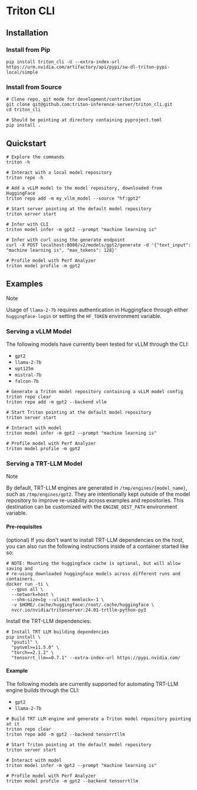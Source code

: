# Triton CLI

## Installation

### Install from Pip

```
pip install triton_cli -U --extra-index-url https://urm.nvidia.com/artifactory/api/pypi/sw-dl-triton-pypi-local/simple
```

### Install from Source

```
# Clone repo, git mode for development/contribution
git clone git@github.com:triton-inference-server/triton_cli.git
cd triton_cli

# Should be pointing at directory containing pyproject.toml
pip install .
```

## Quickstart

```
# Explore the commands
triton -h

# Interact with a local model repository
triton repo -h

# Add a vLLM model to the model repository, downloaded from HuggingFace
triton repo add -m my_vllm_model --source "hf:gpt2"

# Start server pointing at the default model repository
triton server start

# Infer with CLI
triton model infer -m gpt2 --prompt "machine learning is"

# Infer with curl using the generate endpoint
curl -X POST localhost:8000/v2/models/gpt2/generate -d '{"text_input": "machine learning is", "max_tokens": 128}'

# Profile model with Perf Analyzer
triton model profile -m gpt2
```

## Examples

> [!NOTE]
> Usage of `llama-2-7b` requires authentication in Huggingface through either
> `huggingface-login` or setting the `HF_TOKEN` environment variable.

### Serving a vLLM Model

The following models have currently been tested for vLLM through the CLI:
- `gpt2`
- `llama-2-7b`
- `opt125m`
- `mistral-7b`
- `falcon-7b`

```
# Generate a Triton model repository containing a vLLM model config
triton repo clear
triton repo add -m gpt2 --backend vllm

# Start Triton pointing at the default model repository
triton server start

# Interact with model
triton model infer -m gpt2 --prompt "machine learning is"

# Profile model with Perf Analyzer
triton model profile -m gpt2
```

### Serving a TRT-LLM Model

> [!NOTE]
> By default, TRT-LLM engines are generated in `/tmp/engines/{model_name}`,
> such as `/tmp/engines/gpt2`. They are intentionally kept outside of the model
> repository to improve re-usability across examples and repositories. This
> destination can be customized with the `ENGINE_DEST_PATH` environment variable.

#### Pre-requisites

(optional) If you don't want to install TRT-LLM dependencies on the host, you
can also run the following instructions inside of a container started like so:
```
# NOTE: Mounting the huggingface cache is optional, but will allow saving and
# re-using downloaded huggingface models across different runs and containers.
docker run -ti \
  --gpus all \
  --network=host \
  --shm-size=1g --ulimit memlock=-1 \
  -v $HOME/.cache/huggingface:/root/.cache/huggingface \
  nvcr.io/nvidia/tritonserver:24.01-trtllm-python-py3
```

Install the TRT-LLM dependencies:
```
# Install TRT LLM building dependencies
pip install \
  "psutil" \
  "pynvml>=11.5.0" \
  "torch==2.1.2" \
  "tensorrt_llm==0.7.1" --extra-index-url https://pypi.nvidia.com/
```

#### Example

The following models are currently supported for automating TRT-LLM
engine builds through the CLI:
- `gpt2`
- `llama-2-7b`

```
# Build TRT LLM engine and generate a Triton model repository pointing at it
triton repo clear
triton repo add -m gpt2 --backend tensorrtllm

# Start Triton pointing at the default model repository
triton server start

# Interact with model
triton model infer -m gpt2 --prompt "machine learning is"

# Profile model with Perf Analyzer
triton model profile -m gpt2 --backend tensorrtllm
```
